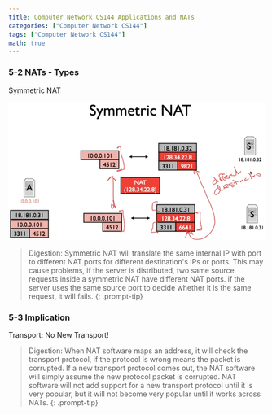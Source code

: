 ```yaml
---
title: Computer Network CS144 Applications and NATs
categories: ["Computer Network CS144"]
tags: ["Computer Network CS144"]
math: true
---
```


### 5-2 NATs - Types

Symmetric NAT

!['Symmetric NAT'](\assets\img\post\CS144\Applications-and-NATs-note\symmetric-NAT.png)

> Digestion: Symmetric NAT will translate the same internal IP with port to different NAT ports for different destination's IPs or ports. This may cause problems, if the server is distributed, two same source requests inside a symmetric NAT have different NAT ports. if the server uses the same source port to decide whether it is the same request, it will fails.
{: .prompt-tip}

### 5-3 Implication

Transport: No New Transport!

> Digestion: When NAT software maps an address, it will check the transport protocol, if the protocol is wrong means the packet is corrupted. If a new transport protocol comes out, the NAT software will simply assume the new protocol packet is corrupted. NAT software will not add support for a new transport protocol until it is very popular, but it will not become very popular until it works across NATs.
{: .prompt-tip}